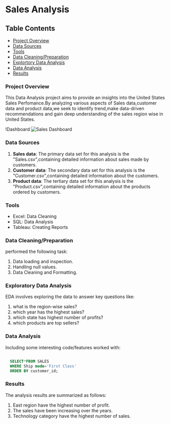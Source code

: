 # Sales Analysis

## Table Contents

-  [Project Overview](#project-overview)
-  [Data Sources](#data-sources)
-  [Tools](#tools)
-  [Data Cleaning/Preparation](#data-cleaningpreparation)
-  [Explortory Data Analysis](#exploratory-data-analysis)
-  [Data Analysis](#data-analysis)
-  [Results](#results)

### Project Overview

This Data Analysis project aims to provide an insights into the United States Sales Perfomance.By analyzing various aspects of Sales data,customer data and product data,we seek to identify trend,make data-driven recommendations and gain deep understanding of the sales region wise in United States.

!Dashboard
![Sales Dashboard](https://github.com/praveenaK15/Sales-analysis/assets/164007130/fd741817-b7e7-4f8b-bb96-3d6fbc7edf35)


### Data Sources

1. **Sales data**: The primary data set for this analysis is the "Sales.csv",containing detailed information about sales made by customers.
2. **Customer data**: The secondary data set for this analysis is the "Customer.csv",containing detailed information about the customers.
3. **Product data**: The tertiary data set for this analysis is the "Product.csv",containing detailed information about the products ordered by customers.

### Tools

  - Excel: Data Cleaning
  - SQL: Data Analysis
  - Tableau: Creating Reports

### Data Cleaning/Preparation

performed the following task:
1. Data loading and inspection.
2. Handling null values.
3. Data Cleaning and Formatting.

### Exploratory Data Analysis

 EDA involves exploring the data to answer key questions like:
 1. what is the region-wise sales?
 2. which year has the highest sales?
 3. which state has highest number of profits?
 4. which products are top sellers?

### Data Analysis

Including some interesting code/features worked with:

```sql

  SELECT*FROM SALES
  WHERE Ship mode='First Class'
  ORDER BY customer_id;

```

### Results

The analysis results are summarized as follows:
1. East region have the highest number of profit.
2. The sales have been increasing over the years.
3. Technology category have the highest number of sales.


